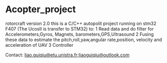 # Acopter_project
rotorcraft version 2.0
this is a C/C++ autopolit project running on stm32 F407 (The UcosII is transfer to STM32) to:
1 Read data and do filter for Accelerometers,Gyros, Magnets, barometers,GPS,Ultrasound
2 Fusing these data to estimate the pitch,roll,yaw,angular rate,position, velocity and acceleration of UAV
3 Controller

Contact: liao.guiqiu@etu.unistra.fr;liaoguiqiu@outlook.com
